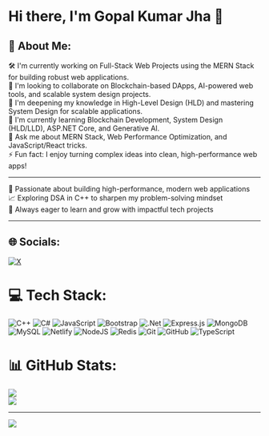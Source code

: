 # Hi there, I'm Gopal Kumar Jha 👋

## 💫 About Me:

🛠️ I'm currently working on Full-Stack Web Projects using the MERN Stack for building robust web applications.  
🤝 I'm looking to collaborate on Blockchain-based DApps, AI-powered web tools, and scalable system design projects.  
🙌 I'm deepening my knowledge in High-Level Design (HLD) and mastering System Design for scalable applications.  
🌱 I'm currently learning Blockchain Development, System Design (HLD/LLD), ASP.NET Core, and Generative AI.  
💬 Ask me about MERN Stack, Web Performance Optimization, and JavaScript/React tricks.  
⚡ Fun fact: I enjoy turning complex ideas into clean, high-performance web apps!

---

🚀 Passionate about building high-performance, modern web applications  
📈 Exploring DSA in C++ to sharpen my problem-solving mindset  
🎯 Always eager to learn and grow with impactful tech projects  

---

## 🌐 Socials:

[![X](https://img.shields.io/badge/X-black.svg?logo=X&logoColor=white)](https://x.com/Gopaljha04)

# 💻 Tech Stack:
![C++](https://img.shields.io/badge/c++-%2300599C.svg?style=for-the-badge&logo=c%2B%2B&logoColor=white) ![C#](https://img.shields.io/badge/c%23-%23239120.svg?style=for-the-badge&logo=csharp&logoColor=white) ![JavaScript](https://img.shields.io/badge/javascript-%23323330.svg?style=for-the-badge&logo=javascript&logoColor=%23F7DF1E) ![Bootstrap](https://img.shields.io/badge/bootstrap-%238511FA.svg?style=for-the-badge&logo=bootstrap&logoColor=white) ![.Net](https://img.shields.io/badge/.NET-5C2D91?style=for-the-badge&logo=.net&logoColor=white) ![Express.js](https://img.shields.io/badge/express.js-%23404d59.svg?style=for-the-badge&logo=express&logoColor=%2361DAFB) ![MongoDB](https://img.shields.io/badge/MongoDB-%234ea94b.svg?style=for-the-badge&logo=mongodb&logoColor=white) ![MySQL](https://img.shields.io/badge/mysql-4479A1.svg?style=for-the-badge&logo=mysql&logoColor=white) ![Netlify](https://img.shields.io/badge/netlify-%23000000.svg?style=for-the-badge&logo=netlify&logoColor=#00C7B7) ![NodeJS](https://img.shields.io/badge/node.js-6DA55F?style=for-the-badge&logo=node.js&logoColor=white) ![Redis](https://img.shields.io/badge/redis-%23DD0031.svg?style=for-the-badge&logo=redis&logoColor=white) ![Git](https://img.shields.io/badge/git-%23F05033.svg?style=for-the-badge&logo=git&logoColor=white) ![GitHub](https://img.shields.io/badge/github-%23121011.svg?style=for-the-badge&logo=github&logoColor=white) ![TypeScript](https://img.shields.io/badge/typescript-%23007ACC.svg?style=for-the-badge&logo=typescript&logoColor=white)
# 📊 GitHub Stats:
![](https://github-readme-stats.vercel.app/api?username=gopaljha16&theme=neon&hide_border=false&include_all_commits=false&count_private=false)<br/>
![](https://github-readme-stats.vercel.app/api/top-langs/?username=gopaljha16&theme=neon&hide_border=false&include_all_commits=false&count_private=false&layout=compact)

---
[![](https://visitcount.itsvg.in/api?id=gopaljha16&icon=0&color=0)](https://visitcount.itsvg.in)

